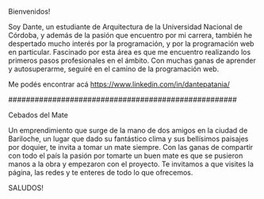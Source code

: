 Bienvenidos!

Soy Dante, un estudiante de Arquitectura de la Universidad Nacional de Córdoba, y además de la pasión que encuentro por mi carrera, también he despertado mucho interés
por la programación, y por la programación web en particular. Fascinado por esta área es que me encuentro realizando los primeros pasos profesionales en el ámbito. 
Con muchas ganas de aprender y autosuperarme, seguiré en el camino de la programación web. 

Me podés encontrar acá https://www.linkedin.com/in/dantepatania/

####################################################

Cebados del Mate

Un emprendimiento que surge de la mano de dos amigos en la ciudad de Bariloche, un lugar que dado su fantástico clima y sus bellísimos paisajes por doquier, te invita a 
tomar un mate siempre. Con las ganas de compartir con todo el país la pasión por tomarte un buen mate es que se pusieron manos a la obra y empezaron con el proyecto. 
Te invitamos a que visites la página, las redes y te enteres de todo lo que ofrecemos.

SALUDOS!
